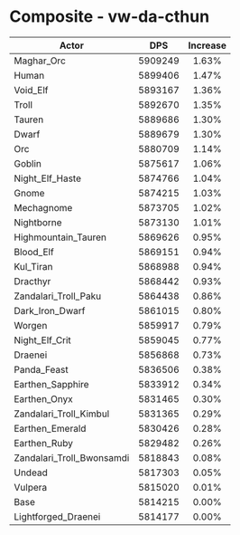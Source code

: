 # Composite - vw-da-cthun
| Actor | DPS | Increase |
|---|:---:|:---:|
|Maghar_Orc|5909249|1.63%|
|Human|5899406|1.47%|
|Void_Elf|5893167|1.36%|
|Troll|5892670|1.35%|
|Tauren|5889686|1.30%|
|Dwarf|5889679|1.30%|
|Orc|5880709|1.14%|
|Goblin|5875617|1.06%|
|Night_Elf_Haste|5874766|1.04%|
|Gnome|5874215|1.03%|
|Mechagnome|5873705|1.02%|
|Nightborne|5873130|1.01%|
|Highmountain_Tauren|5869626|0.95%|
|Blood_Elf|5869151|0.94%|
|Kul_Tiran|5868988|0.94%|
|Dracthyr|5868442|0.93%|
|Zandalari_Troll_Paku|5864438|0.86%|
|Dark_Iron_Dwarf|5861015|0.80%|
|Worgen|5859917|0.79%|
|Night_Elf_Crit|5859045|0.77%|
|Draenei|5856868|0.73%|
|Panda_Feast|5836506|0.38%|
|Earthen_Sapphire|5833912|0.34%|
|Earthen_Onyx|5831465|0.30%|
|Zandalari_Troll_Kimbul|5831365|0.29%|
|Earthen_Emerald|5830426|0.28%|
|Earthen_Ruby|5829482|0.26%|
|Zandalari_Troll_Bwonsamdi|5818843|0.08%|
|Undead|5817303|0.05%|
|Vulpera|5815020|0.01%|
|Base|5814215|0.00%|
|Lightforged_Draenei|5814177|0.00%|
